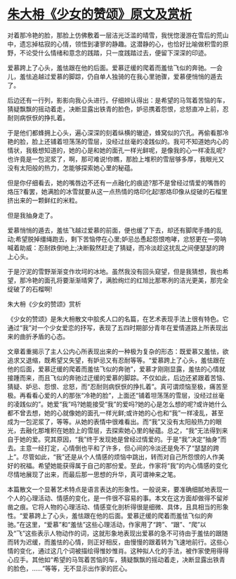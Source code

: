 # [朱大枏《少女的赞颂》原文及赏析](https://www.vrrw.net/wx/8904.html)

对着那冷艳的脸，那脸上仿佛敷着一层洁光泛滥的晴雪，我恍惚漫游在雪后的荒山中，遗忘掉枯寂的心情，领悟到凄寥的静趣。这潜静的心，也恰好比喻做积雪的原野，不论受什么情绪和意念的践踏，只一度践踏过去，便留下深深的印迹。

爱慕跨上了心头，羞怯跟在他的后面。爱慕迂缓的爬着而羞怯飞似的奔驰。一会儿，羞怯追越过爱慕的脚踪，仍自单人独骑的在我心里驰骤，爱慕便悄悄的遁去了。

后边还有一行列，影影向我心头进行。仔细辨认得出：是希望的马驾着苦恼的车，猜疑飘飘的摇动着走，决断显露出铁青的脸色，妒忌携着怨恨，忿怒直冲上前，忍耐则病恹恹的挣扎着。



于是他们都蜂拥上心头，遍心深深的刻着纵横的辙迹，蜂窝似的穴孔。再偷看那冷艳的脸，脸上还铺着坦荡荡的雪层，没经过丝毫的凌践似的。我可不知道她内心的情状，我极想知道的，她的心是和她的面孔一样光鲜呢，是像我的心一样凌乱呢?也许竟是一包泥浆了，啊，那可难说!你瞧，那脸上堆积的雪层够多厚，我眼光又没有太阳般的热力，怎能够探索她心里的秘蕴。

但是你仔细看去，她的嘴唇边不还有一点融化的痕迹?那不是曾经过情爱的嘴唇的烙压?看罢，她满脸的冰雪就要从这一点热情的烙印化起!那烙印像从绽破的石榴里挤出来的一颗鲜红的米粒。

但是我抽身走了。

爱慕悄悄的遁去，羞怯飞越过爱慕的前面，便也缓了下去，却还有脚爬手搔的乱动;希望脱掉缰绳跑去，剩下苦恼停在心里;妒忌怂恿起怨恨咆哮，忿怒更在一旁呐喊着助威：忍耐跌倒地上;决断毅然赶走了猜疑，而冷淡趁这扰乱之间便瑟瑟的跨上心头。

于是泞泥的雪野渐渐变作坎坷的冰地。虽然我没有回头窥望，但是我猜想，我也希望，那冷艳的面孔将要渐渐晴霁了，满脸绚烂的红旭比那寒冽的洁光更美，那完全绽破了的石榴啊!

朱大枏《少女的赞颂》赏析

《少女的赞颂》是朱大枏散文中脍炙人口的名篇，在艺术表现手法上很有特色。它通过“我”对一个少女爱恋的抒写，表现了五四时期部分青年在爱情道路上所表现出来的曲折矛盾的心态。

文章着重揭示了主人公内心所表现出来的一种极为复杂的形态：既爱慕又羞怯，欲追求又退缩，既希望又失望，有妒忌又有忍耐等等。“爱慕跨上了心头，羞怯跟在他的后面，爱慕迂缓的爬着而羞怯飞似的奔驰”，爱慕才刚刚显露，羞怯的心情就接踵而来，而且飞似的奔驰过迂缓的爱慕的脚踪。不仅如此，后边还紧跟着苦恼、猜疑、妒忌、怨恨、忿怒，而“忍耐则病恹恹的挣扎着”。真可谓烦恼至极，痛苦至极。再看看心爱的人的那张“冷艳的脸”，上面还“铺着坦荡荡的雪层，没经过丝毫的凌践似的”。她爱“我”吗?她能接受“我”的爱吗?她的心是怎么想的呢?或许她什么都不曾去想，她的心就像她的面孔一样光鲜;或许她的心也和“我”一样凌乱，甚至成为一包泥浆了，等等。从她的表情中很难看出。而“我”又没有太阳般热力的眼光，去融化那堆积在她脸上的雪层，去探索她心里的秘蕴。总之，“我”无法得到来自于她的爱。究其原因，“我”终于发现她是曾经过情爱的。于是“我”决定“抽身”而去。主意一经打定，心情倒也平和了许多，但心间的冷淡还是免不了“瑟瑟的跨上”。尽管如此，“我”还是从个人情感的烦恼中跳出，转而对自己所怨恨的人作美好的祝福。希望她能获得属于自己的那份爱。至此，作家将“我”的内心情感的变化尽情地展现了出来，而最后那一思想的升华，真可谓神来之笔。

本篇散文一个显著艺术特点是语言表达的形象性。一般说来，要准确细腻地表现一个人的心理活动、情感的变化，是一件很不容易的事。本文在这方面却做得不留斧凿之痕。它将人物的心理活动、情感变化剖析得很是细微、具体，且具相当的形象性。“爱慕跨上了心头，羞怯跟在他的后面。爱慕迂缓的爬着而羞怯飞似的奔驰。”在这里，“爱慕”和“羞怯”这些心理活动，作家用了“跨”、“跟”、“爬”以及“飞”这些表示人物动作的词，这就形象地表现出爱慕的急不可待由于羞怯的跟随而转为迟缓，而羞怯的心情，则正好相反，由慢慢的跟着转为飞速地前行。这些心情的变化，通过这几个词被描绘得惟妙惟肖。这种拟人化的手法，被作家使用得得心应手。其他如“希望的马驾着苦恼的车，猜疑飘飘的摇动着走，决断显露出铁青的脸色，……”等等，无不显示出作家的匠心。

